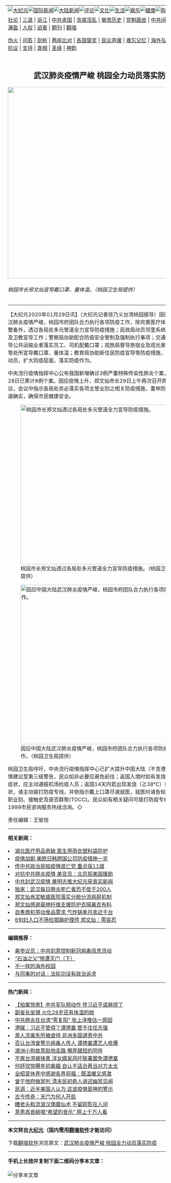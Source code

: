 <a name="1" id="1" target="_blank"></a><span id="1"></span>
<table align=center border="0"><tr><td colspan="2" VALIGN=TOP><a href="https://github.com/dhila2243/djy/blob/master/gb/nsc413.md#1"><img src="https://raw.githubusercontent.com/dhila2243/www/master/t/djy/1.jpg" title="大纪元"></a><a href="https://github.com/dhila2243/djy/blob/master/gb/n24hr.md#1"><img src="https://raw.githubusercontent.com/dhila2243/www/master/t/djy/3.jpg" title="国际新闻"></a><a href="https://github.com/dhila2243/djy/blob/master/gb/nsc413.md#1"><img src="https://raw.githubusercontent.com/dhila2243/www/master/t/djy/4.jpg" title="大陆新闻"></a><a href="https://github.com/dhila2243/djy/blob/master/gb/news392.md#1"><img src="https://raw.githubusercontent.com/dhila2243/www/master/t/djy/5.jpg" title="评论"></a><a href="https://github.com/dhila2243/djy/blob/master/gb/news2007.md#1"><img src="https://raw.githubusercontent.com/dhila2243/www/master/t/djy/6.jpg" title="文化"></a><a href="https://github.com/dhila2243/djy/blob/master/gb/news2008.md#1"><img src="https://raw.githubusercontent.com/dhila2243/www/master/t/djy/7.jpg" title="生活"></a><a href="https://github.com/dhila2243/djy/blob/master/gb/ncyule.md#1"><img src="https://raw.githubusercontent.com/dhila2243/www/master/t/djy/8.jpg" title="娱乐"></a><a href="https://github.com/dhila2243/djy/blob/master/gb/nsc1002.md#1"><img src="https://raw.githubusercontent.com/dhila2243/www/master/t/djy/9.jpg" title="健康"><a href="https://www.youlucky.com"><img src="https://raw.githubusercontent.com/dhila2243/www/master/t/djy/10.jpg" title="购物"></a><a href="https://donate.epochtimes.com/?utm_medium=epochtimes&utm_source=referral&utm_campaign=donate_button_djyarticleheader"><img src="https://raw.githubusercontent.com/dhila2243/www/master/t/djy/12.jpg" title="捐款"></a></td></tr>
<tr><td colspan="2" VALIGN=TOP><a target="_blank" href="https://github.com/dhila2243/djy/blob/master/gb/9p.md#1">社论</a> | <a target="_blank" href="https://github.com/dhila2243/djy/blob/master/gb/nf5657.md#1">三退</a> | <a target="_blank" href="https://github.com/dhila2243/djy/blob/master/gb/nf6124.md#1">诉江</a> | <a target="_blank" href="https://github.com/dhila2243/djy/blob/master/gb/nf1176117.md#1">中共卖国</a> | <a target="_blank" href="https://github.com/dhila2243/djy/blob/master/gb/nf5773.md#1">贪腐淫乱</a> | <a target="_blank" href="https://github.com/dhila2243/djy/blob/master/gb/nf1176115.md#1">窜改历史</a> | <a target="_blank" href="https://github.com/dhila2243/djy/blob/master/gb/nf1176107.md#1">党魁画皮</a> | <a target="_blank" href="https://github.com/dhila2243/djy/blob/master/gb/nf1320400.md#1">中共间谍</a> | <a target="_blank" href="https://github.com/dhila2243/djy/blob/master/gb/nf1176114.md#1">破坏传统</a> | <a target="_blank" href="https://github.com/dhila2243/ntdtv/blob/master/gb/prog447_1.md#1">恶贯满盈</a> | <a target="_blank" href="https://github.com/dhila2243/djy/blob/master/gb/ncid278.md#1">人权</a> | <a target="_blank" href="https://github.com/dhila2243/djy/blob/master/gb/nf1176111.md#1">迫害</a> | <a target="_blank" href="https://gitlab.com/szzdlab/mh-qikan/blob/master/README.md#1">期刊</a> | <a target="_blank" href="https://github.com/dhila2243/www/blob/master/README.md?zsrh#8">翻墙</a></p><p><a target="_blank" href="https://github.com/dhila2243/djy/blob/master/gb/nf5562.md#1">伪火</a> | <a target="_blank" href="https://github.com/dhila2243/djy/blob/master/gb/nf4378.md#1">问答</a> | <a target="_blank" href="https://github.com/dhila2243/djy/blob/master/gb/nf5792.md#1">剖析</a> | <a target="_blank" href="https://github.com/dhila2243/djy/blob/master/gb/nf5735.md#1">两岸比对</a> | <a target="_blank" href="https://github.com/dhila2243/djy/blob/master/gb/nf6119.md#1">各国褒奖</a> | <a target="_blank" href="https://github.com/dhila2243/djy/blob/master/gb/nf6120.md#1">民众声援</a> | <a target="_blank" href="https://github.com/dhila2243/djy/blob/master/gb/nf1188594.md#1">难忘记忆</a> | <a target="_blank" href="https://github.com/dhila2243/djy/blob/master/gb/nf3180.md#1">海外弘传</a> | <a target="_blank" href="https://github.com/dhila2243/djy/blob/master/gb/nf5410.md#1">万人上访</a> | <a target="_blank" href="https://github.com/dhila2243/ntdtv/blob/master/gb/prog1530_1.md#1">和平抗议</a> | <a target="_blank" href="https://github.com/dhila2243/djy/blob/master/gb/nf4386.md#1">支持</a> | <a target="_blank" href="https://github.com/dhila2243/djy/blob/master/gb/nf4389.md#1">真相</a> | <a target="_blank" href="https://github.com/dhila2243/djy/blob/master/gb/nf5790.md#1">圣缘</a> | <a target="_blank" href="https://github.com/dhila2243/djy/blob/master/gb/nf4786.md#1">神韵</a></td></tr>
<tr><td VALIGN=TOP width="626"><h2 align=center>武汉肺炎疫情严峻 桃园全力动员落实防疫</h2>
<img width="600" src="https://i.epochtimes.com/assets/uploads/2020/01/96a6d98cdde9e0a6c4a3e46d47c03d50-600x400.jpg" />
<h6>桃园市长郑文灿宣导戴口罩、量体温。（桃园卫生局提供）
</h6>
<hr>
<p>【大纪元2020年01月29日讯】（大纪元记者徐乃义台湾<ahref="https://github.com/dhila2243/djy/blob/master/gb/tag/%E6%A1%83%E5%9B%AD.md#1">桃园</a>报导）因应中国大陆<ahref="https://github.com/dhila2243/djy/blob/master/gb/tag/%E6%AD%A6%E6%B1%89%E8%82%BA%E7%82%8E.md#1">武汉肺炎</a>疫情严峻，<ahref="https://github.com/dhila2243/djy/blob/master/gb/tag/%E6%A1%83%E5%9B%AD.md#1">桃园</a>市府团队合力执行各项防疫工作，除完善医疗体系及防疫物资整备外，透过各局处多元管道全力宣导防疫措施；民政局动员邻里系统进行关怀追踪及卫教宣导工作；警察局协助配合防疫安全管制及强制执行事项；交通局及捷运局督导公共运输业者落实员工、司机配戴口罩；观旅局督导旅宿业及观光景点、游乐场所等处所宣导戴口罩、量体温；教育局协助新住民防疫宣导等防疫措施，市府团队全面动员，扩大防疫层面，落实防疫作为。</p>
<p>中央流行疫情指挥中心公布我国新增确诊3例严重特殊传染性肺炎个案，国内截至1月28日已累计8例个案。因应疫情上升，郑文灿市长29日上午再次召开跨局处应变会议，会议中指示各局处务必落实各项主管业别之相关防疫措施，重申防疫工作务求迅速确实，确保市民健康安全。</p>
<figure id="11828924" style="width: 500px" class="wp-caption aligncenter"><img src="https://i.epochtimes.com/assets/uploads/2020/01/9b13d17bfde774dc36b60278ff2db2aa-450x236.jpg" alt="桃园市长郑文灿透过各局处多元管道全力宣导防疫措施。" width="500" /><figcaption class="wp-caption-text">桃园市长郑文灿透过各局处多元管道全力宣导防疫措施。（桃园卫生局提供）</figcaption></figure>
<figure id="11828923" style="width: 500px" class="wp-caption aligncenter"><img src="https://i.epochtimes.com/assets/uploads/2020/01/1a8f56f616602dbcaab2ec9e952615bd-450x299.jpg" alt="因应中国大陆武汉肺炎疫情严峻，桃园市府团队合力执行各项防疫工作。" width="500" /><figcaption class="wp-caption-text">因应中国大陆<ahref="https://github.com/dhila2243/djy/blob/master/gb/tag/%E6%AD%A6%E6%B1%89%E8%82%BA%E7%82%8E.md#1">武汉肺炎</a>疫情严峻，桃园市府团队合力执行各项防疫工作。（桃园卫生局提供）</figcaption></figure>
<p>桃园卫生局呼吁，中央流行疫情指挥中心已扩大提升中国大陆（不含港澳）之旅游疫情建议至第三级警告，民众如非必要应避免前往；返国入境时如有发烧、咳嗽等不适症状，应主动通报机场检疫人员；返国14天内若出现发烧（≧38℃）或呼吸道症状，请主动拨打防疫专线，并依指示戴上口罩尽速就医，就医时请告知医师旅游史、职业别、接触史及是否群聚(TOCC)。民众如有相关疑问可拨打防疫专线1922或1999市民咨询服务热线洽询。◇</p>
<p>责任编辑：王愉悦</p>

<hr>


<strong>相关新闻：</strong>
<li><a href="https://github.com/dhila2243/djy/blob/master/gb/20/1/28/n11828091.md#1">湖北医疗用品奇缺 医生用雨衣塑料袋防护</a></li>
<li><a href="https://github.com/dhila2243/djy/blob/master/gb/20/1/28/n11828106.md#1">疫情加剧  美欧日韩跨国公司防疫措施一览</a></li>
<li><a href="https://github.com/dhila2243/djy/blob/master/gb/20/1/28/n11828145.md#1">传中共政治局知疫情或亡党 重点保11城</a></li>
<li><a href="https://github.com/dhila2243/djy/blob/master/gb/20/1/28/n11828217.md#1">对抗中共肺炎疫情 美官员：北京拒美国援助</a></li>
<li><a href="https://github.com/dhila2243/djy/blob/master/gb/20/1/28/n11828218.md#1">中共封武汉疫情 黄明志推大纪元获真实新闻</a></li>
<li><a href="https://github.com/dhila2243/djy/blob/master/gb/20/1/28/n11828240.md#1">独家：武汉每日肺炎死亡者恐不低于200人</a></li>
<li><a href="https://github.com/dhila2243/djy/blob/master/gb/20/4/14/n12029402.md#1">郑文灿肯定敏盛医院落实分舱分流病房机制</a></li>
<li><a href="https://github.com/dhila2243/djy/blob/master/gb/20/4/14/n12029390.md#1">郑文灿感谢豪绅纤维支援防护衣隔离衣布料</a></li>
<li><a href="https://github.com/dhila2243/djy/blob/master/gb/20/4/14/n12029396.md#1">自煮商机带动食品需求 气炸锅单月卖近千台</a></li>
<li><a href="https://github.com/dhila2243/djy/blob/master/gb/20/4/14/n12029086.md#1">6旬妇入口不筛检狠踹护理师    郑文灿：零容忍</a></li>
<hr>


<strong>编辑推荐：</strong>
<li><a href="https://github.com/onzhi266/djy/blob/master/gb/20/2/22/n11887949.md#1">美参议员：中共刻意控制新冠病毒信息流动</a></li>
<li><a href="https://github.com/tsiac2612/djy/blob/master/gb/18/3/2/n10185855.md#1" target="_blank">“石油之父”惨遭灭门（下）</a></li><li><a href="https://github.com/dhila2243/djy/blob/master/gb/18/6/9/n10469652.md?dfh#1" target="_blank">不一样的海外校园</a></li><li><a href="https://github.com/tsiac2612/djy/blob/master/gb/13/6/17/n3896170.md#1" target="_blank">与同事的对话：法轮功没有政治诉求</a></li>
<hr>

<strong>热门新闻：</strong>
<li><a href="https://github.com/dhila2243/djy/blob/master/gb/20/4/13/n12025599.md#1">【拍案惊奇】中共军队频动作 传习近平或麻烦了</a></li>
<li><a href="https://github.com/dhila2243/djy/blob/master/gb/20/4/12/n12024074.md#1">副省长坐镇 火化28岁还有体温的她</a></li>
<li><a href="https://github.com/dhila2243/djy/blob/master/gb/20/4/12/n12024410.md#1">中共肺炎在台湾“零复阳” 张上淳推估一原因</a></li>
<li><a href="https://github.com/dhila2243/djy/blob/master/gb/20/4/12/n12025102.md#1">港媒：习近平管得了谭德塞 管不住任志强</a></li>
<li><a href="https://github.com/dhila2243/djy/blob/master/gb/20/4/12/n12024673.md#1">黑人流离失所被虐待 非洲多国谴责中共</a></li>
<li><a href="https://github.com/dhila2243/djy/blob/master/gb/20/4/11/n12023271.md#1">否认台湾曾警示病毒人传人 谭德塞遭艺人呛爆</a></li>
<li><a href="https://github.com/dhila2243/djy/blob/master/gb/20/4/12/n12023872.md#1">澳洲小狗故意贴地走路 嘲弄腿短的同伴</a></li>
<li><a href="https://github.com/dhila2243/djy/blob/master/gb/20/4/12/n12025294.md#1">不爽台湾被抹黑 洋女婿吴凤吁联署罢免谭德塞</a></li>
<li><a href="https://github.com/dhila2243/djy/blob/master/gb/20/4/13/n12025668.md#1">何妤玟惊曝年初离婚 自认不适合再当对方太太</a></li>
<li><a href="https://github.com/dhila2243/djy/blob/master/gb/20/4/11/n12022437.md#1">全昭旻休养中感谢各界祝福：既温暖又感激</a></li>
<li><a href="https://github.com/dhila2243/djy/blob/master/gb/20/4/11/n12023098.md#1">曾于地府做冥判 清末民初奇人讲述幽冥见闻</a></li>
<li><a href="https://github.com/dhila2243/djy/blob/master/gb/20/4/12/n12023749.md#1">民调：近半美国人认为 这波疫情是神的警示</a></li>
<li><a href="https://github.com/dhila2243/djy/blob/master/gb/20/4/12/n12024552.md#1">古今传奇：天门为何人开启</a></li>
<li><a href="https://github.com/dhila2243/djy/blob/master/gb/20/4/6/n12007147.md#1">糟老头和流浪汉偶露仙术  不留踪影在人间</a></li>
<li><a href="https://github.com/dhila2243/djy/blob/master/gb/20/4/13/n12026626.md#1">意男高音献唱“希望的音乐” 网上千万人看</a></li>
<hr>

<strong>本文转自<a href="https://www.epochtimes.com">大纪元</a>（国内需用<a href="https://github.com/dhila2243/www/blob/master/README.md#8">翻墙软件</a>才能访问）</strong><p>下载<a href="https://github.com/dhila2243/www/blob/master/README.md#8">翻墙软件</a>浏览原文：<a href="https://www.epochtimes.com/gb/20/1/29/n11828921.htm">武汉肺炎疫情严峻 桃园全力动员落实防疫</a></p><hr>

<strong>手机上长按并复制下面二维码分享本文章：</strong><br><br><img src="http://d1p1.ip.zn2.us/v.php?action=qrcode&url=https://github.com/dhila2243/djy/blob/master/gb/20/1/29/n11828921.md%231" title="分享本文章"></td><td VALIGN=TOP><a href="https://github.com/dhila2243/djy/blob/master/gb/16/1/21/n4622075.md?dfh#1" target="_blank"><img src="https://raw.githubusercontent.com/dhila2243/djy/master/gb/300/wei-f1.jpg" title="中共的伪火骗局"  alt="中共的伪火骗局"></a><br><a href="https://github.com/dhila2243/www/blob/master/README.md?dfh#9" target="_blank"><img src="https://raw.githubusercontent.com/dhila2243/djy/master/gb/300/yong-h.jpg" title="永恒的见证"  alt="永恒的见证"></a><br><a href="https://github.com/dhila2243/djy/blob/master/gb/13/9/29/n3974789.md?dfh#1" target="_blank"><img src="https://raw.githubusercontent.com/dhila2243/djy/master/gb/300/shang-lnz.jpg" title="善良女子被中共投男牢"  alt="善良女子被中共投男牢"></a><br><a href="https://github.com/dhila2243/djy/blob/master/gb/16/3/16/n4663449.md?dfh#1" target="_blank"><img src="https://raw.githubusercontent.com/dhila2243/djy/master/gb/300/huo-z3.jpg" title="警卫目击活摘器官"  alt="警卫目击活摘器官"></a><br><a href="https://github.com/dhila2243/djy/blob/master/gb/16/8/7/n8177641.md?dfh#1" target="_blank"><img src="https://raw.githubusercontent.com/dhila2243/djy/master/gb/300/huo-z4.jpg" title="证人描述活摘恐怖"  alt="证人描述活摘恐怖"></a><br><a href="https://github.com/dhila2243/djy/blob/master/gb/10/4/19/n2881569.md?dfh#1" target="_blank"><img src="https://raw.githubusercontent.com/dhila2243/djy/master/gb/300/huo-z1.jpg" title="揭开活摘器官黑幕"  alt="揭开活摘器官黑幕"></a><br><a href="https://github.com/dhila2243/djy/blob/master/gb/10/11/7/n3077476.md?dfh#1" target="_blank"><img src="https://raw.githubusercontent.com/dhila2243/djy/master/gb/300/ma-ks.jpg" title="马克思的成魔之路"  alt="马克思的成魔之路"></a><br><a href="https://github.com/dhila2243/djy/blob/master/gb/14/6/9/n4173977.md?dfh#1" target="_blank"><img src="https://raw.githubusercontent.com/dhila2243/djy/master/gb/300/chang-zs.jpg" title="藏字石 蕴天机"  alt="藏字石 蕴天机"></a><br><a href="https://github.com/dhila2243/djy/blob/master/gb/18/5/10/n10381511.md?dfh#1" target="_blank"><img src="https://raw.githubusercontent.com/dhila2243/djy/master/gb/300/st1.jpg" title="关注3亿人三退"  alt="关注3亿人三退"></a><br><a href="https://github.com/dhila2243/djy/blob/master/gb/18/3/21/n10237682.md?dfh#1" target="_blank"><img src="https://raw.githubusercontent.com/dhila2243/djy/master/gb/300/jie-t.jpg" title="解体中共复兴中华"  alt="解体中共复兴中华"></a><br><a href="https://github.com/dhila2243/djy/blob/master/gb/9/2/9/n2422991.md?dfh#1" target="_blank"><img src="https://raw.githubusercontent.com/dhila2243/djy/master/gb/300/gao-zs.jpg" title="中共迫害良心律师"  alt="中共迫害良心律师"></a><br><a href="https://github.com/dhila2243/djy/blob/master/gb/18/12/9/n10900044.md?dfh#1" target="_blank"><img src="https://raw.githubusercontent.com/dhila2243/djy/master/gb/300/sj1.jpg" title="303万人举报江泽民"  alt="303万人举报江泽民"></a><br><a href="https://github.com/dhila2243/djy/blob/master/gb/18/8/28/n10672014.md?dfh#1" target="_blank"><img src="https://raw.githubusercontent.com/dhila2243/djy/master/gb/300/sj2.jpg" title="这些官员为何起诉江泽民"  alt="这些官员为何起诉江泽民"></a><br><a href="https://github.com/dhila2243/djy/blob/master/gb/8/12/18/n2367165.md?dfh#1" target="_blank"><img src="https://raw.githubusercontent.com/dhila2243/djy/master/gb/300/liangan.jpg" title="海峡两岸的强烈对比"  alt="海峡两岸的强烈对比"></a><br><a href="https://github.com/dhila2243/djy/blob/master/gb/15/12/10/n4593139.md?dfh#1" target="_blank"><img src="https://raw.githubusercontent.com/dhila2243/djy/master/gb/300/jia-ndzl.jpg" title="加拿大总理的贺信"  alt="加拿大总理的贺信"></a><br><a href="https://github.com/dhila2243/djy/blob/master/gb/11/6/17/n3289382.md?dfh#1" target="_blank"><img src="https://raw.githubusercontent.com/dhila2243/djy/master/gb/300/xiao-wd.jpg" title="探寻真相兼听则明"  alt="探寻真相兼听则明"></a><br><a href="https://github.com/dhila2243/djy/blob/master/gb/18/10/27/n10812623.md?dfh#1" target="_blank"><img src="https://raw.githubusercontent.com/dhila2243/djy/master/gb/300/yindu.jpg" title="印度媒体报道东方"  alt="印度媒体报道东方"></a><br><a href="https://github.com/dhila2243/djy/blob/master/gb/18/6/9/n10469652.md?dfh#1" target="_blank"><img src="https://raw.githubusercontent.com/dhila2243/djy/master/gb/300/xie-j.jpg" title="不一样的海外校园"  alt="不一样的海外校园"></a><br><a href="https://github.com/dhila2243/djy/blob/master/gb/7/4/5/n1669415.md?dfh#1" target="_blank"><img src="https://raw.githubusercontent.com/dhila2243/djy/master/gb/300/li-up.jpg" title="从大师到徒弟的传奇"  alt="从大师到徒弟的传奇"></a><br><a href="https://github.com/dhila2243/djy/blob/master/gb/17/5/26/n9191512.md?dfh#1" target="_blank"><img src="https://raw.githubusercontent.com/dhila2243/djy/master/gb/300/zfl2.jpg" title="亿万人与东方一本奇书"  alt="亿万人与东方一本奇书"></a><br><a href="https://github.com/dhila2243/djy/blob/master/gb/13/11/27/n4020290.md?dfh#1" target="_blank"><img src="https://raw.githubusercontent.com/dhila2243/djy/master/gb/300/zhen-h.jpg" title="大陆见不到的震撼场面"  alt="大陆见不到的震撼场面"></a><br><a href="https://github.com/dhila2243/djy/blob/master/gb/15/7/17/n4482910.md?dfh#1" target="_blank"><img src="https://raw.githubusercontent.com/dhila2243/djy/master/gb/300/dalu-sk.jpg" title="人心向善 大陆当初盛况"  alt="人心向善 大陆当初盛况"></a><br><a href="https://github.com/dhila2243/djy/blob/master/gb/19/1/5/n10955468.md?dfh#1" target="_blank"><img src="https://raw.githubusercontent.com/dhila2243/djy/master/gb/300/zfl1.jpg" title="追寻真理 这书讲什么"  alt="追寻真理 这书讲什么"></a><br><a href="https://github.com/dhila2243/www/blob/master/README.md?dfh#1" target="_blank"><img src="https://raw.githubusercontent.com/dhila2243/djy/master/gb/300/fq1.jpg" title="下载免费翻墙软件"  alt="下载免费翻墙软件"></a><br></td></tr></table>
